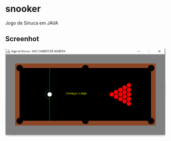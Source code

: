 # snooker
Jogo de Sinuca em JAVA

## Screenhot
![Tela do Projeto](https://github.com/isaccanedo/snooker/blob/master/img/snooker.jpg)
